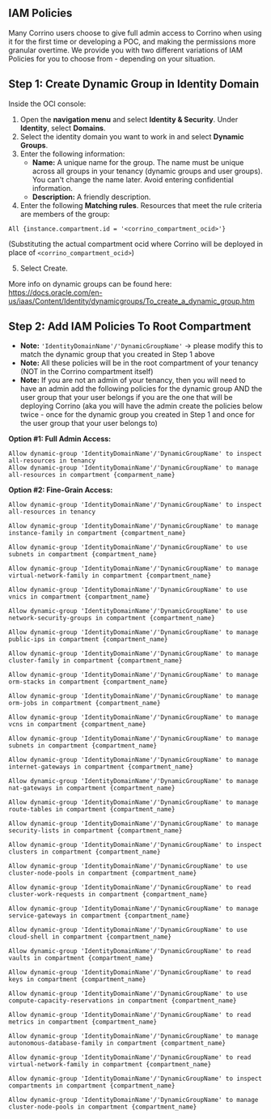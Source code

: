 
## IAM Policies

Many Corrino users choose to give full admin access to Corrino when using it for the first time or developing a POC, and making the permissions more granular overtime. We provide you with two different variations of IAM Policies for you to choose from - depending on your situation.

## Step 1: Create Dynamic Group in Identity Domain
Inside the OCI console:
1. Open the **navigation menu** and select **Identity & Security**. Under **Identity**, select **Domains**.
2. Select the identity domain you want to work in and select **Dynamic Groups**.
3. Enter the following information:
	* **Name:** A unique name for the group. The name must be unique across all groups in your tenancy (dynamic groups and user groups). You can't change the name later. Avoid entering confidential information.
	* **Description:** A friendly description.
4. Enter the following **Matching rules**. Resources that meet the rule criteria are members of the group:
```
All {instance.compartment.id = '<corrino_compartment_ocid>'}
```
(Substituting the actual compartment ocid where Corrino will be deployed in place of `<corrino_compartment_ocid>`)

5. Select Create.

More info on dynamic groups can be found here: https://docs.oracle.com/en-us/iaas/Content/Identity/dynamicgroups/To_create_a_dynamic_group.htm

## Step 2: Add IAM Policies To Root Compartment

* **Note:** `'IdentityDomainName'/'DynamicGroupName'` -> please modify this to match the dynamic group that you created in Step 1 above
* **Note:** All these policies will be in the root compartment of your tenancy (NOT in the Corrino compartment itself)
*  **Note:** If you are not an admin of your tenancy, then you will need to have an admin add the following policies for the dynamic group AND the user group that your user belongs if you are the one that will be deploying Corrino (aka you will have the admin create the policies below twice - once for the dynamic group you created in Step 1 and once for the user group that your user belongs to)

**Option #1: Full Admin Access:**

```
Allow dynamic-group 'IdentityDomainName'/'DynamicGroupName' to inspect all-resources in tenancy
Allow dynamic-group 'IdentityDomainName'/'DynamicGroupName' to manage all-resources in compartment {comparment_name}
```

**Option #2: Fine-Grain Access:**

```
Allow dynamic-group 'IdentityDomainName'/'DynamicGroupName' to inspect all-resources in tenancy

Allow dynamic-group 'IdentityDomainName'/'DynamicGroupName' to manage instance-family in compartment {compartment_name}

Allow dynamic-group 'IdentityDomainName'/'DynamicGroupName' to use subnets in compartment {compartment_name}

Allow dynamic-group 'IdentityDomainName'/'DynamicGroupName' to manage virtual-network-family in compartment {compartment_name}

Allow dynamic-group 'IdentityDomainName'/'DynamicGroupName' to use vnics in compartment {compartment_name}

Allow dynamic-group 'IdentityDomainName'/'DynamicGroupName' to use network-security-groups in compartment {compartment_name}

Allow dynamic-group 'IdentityDomainName'/'DynamicGroupName' to manage public-ips in compartment {compartment_name}

Allow dynamic-group 'IdentityDomainName'/'DynamicGroupName' to manage cluster-family in compartment {compartment_name}

Allow dynamic-group 'IdentityDomainName'/'DynamicGroupName' to manage orm-stacks in compartment {compartment_name}

Allow dynamic-group 'IdentityDomainName'/'DynamicGroupName' to manage orm-jobs in compartment {compartment_name}

Allow dynamic-group 'IdentityDomainName'/'DynamicGroupName' to manage vcns in compartment {compartment_name}

Allow dynamic-group 'IdentityDomainName'/'DynamicGroupName' to manage subnets in compartment {compartment_name}

Allow dynamic-group 'IdentityDomainName'/'DynamicGroupName' to manage internet-gateways in compartment {compartment_name}

Allow dynamic-group 'IdentityDomainName'/'DynamicGroupName' to manage nat-gateways in compartment {compartment_name}

Allow dynamic-group 'IdentityDomainName'/'DynamicGroupName' to manage route-tables in compartment {compartment_name}

Allow dynamic-group 'IdentityDomainName'/'DynamicGroupName' to manage security-lists in compartment {compartment_name}

Allow dynamic-group 'IdentityDomainName'/'DynamicGroupName' to inspect clusters in compartment {compartment_name}

Allow dynamic-group 'IdentityDomainName'/'DynamicGroupName' to use cluster-node-pools in compartment {compartment_name}

Allow dynamic-group 'IdentityDomainName'/'DynamicGroupName' to read cluster-work-requests in compartment {compartment_name}

Allow dynamic-group 'IdentityDomainName'/'DynamicGroupName' to manage service-gateways in compartment {compartment_name}

Allow dynamic-group 'IdentityDomainName'/'DynamicGroupName' to use cloud-shell in compartment {compartment_name}

Allow dynamic-group 'IdentityDomainName'/'DynamicGroupName' to read vaults in compartment {compartment_name}

Allow dynamic-group 'IdentityDomainName'/'DynamicGroupName' to read keys in compartment {compartment_name}

Allow dynamic-group 'IdentityDomainName'/'DynamicGroupName' to use compute-capacity-reservations in compartment {compartment_name}

Allow dynamic-group 'IdentityDomainName'/'DynamicGroupName' to read metrics in compartment {compartment_name}

Allow dynamic-group 'IdentityDomainName'/'DynamicGroupName' to manage autonomous-database-family in compartment {compartment_name}

Allow dynamic-group 'IdentityDomainName'/'DynamicGroupName' to read virtual-network-family in compartment {compartment_name}

Allow dynamic-group 'IdentityDomainName'/'DynamicGroupName' to inspect compartments in compartment {compartment_name}

Allow dynamic-group 'IdentityDomainName'/'DynamicGroupName' to manage cluster-node-pools in compartment {compartment_name}
```
